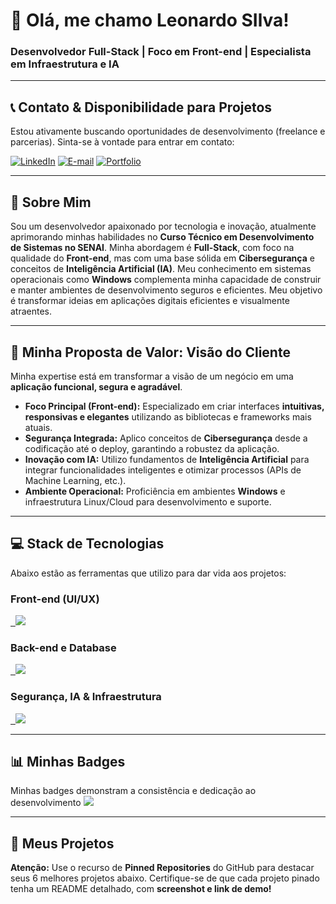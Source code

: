 # 👋 Olá, me chamo Leonardo SIlva!

### Desenvolvedor Full-Stack | Foco em Front-end | Especialista em Infraestrutura e IA

---

## 📞 Contato & Disponibilidade para Projetos

Estou ativamente buscando oportunidades de desenvolvimento (freelance e parcerias). Sinta-se à vontade para entrar em contato:

[![LinkedIn](https://img.shields.io/badge/LinkedIn-0077B5?style=for-the-badge&logo=linkedin&logoColor=white)](https://www.linkedin.com/in/leonardosilv4/)
[![E-mail](https://img.shields.io/badge/E--mail-D14836?style=for-the-badge&logo=gmail&logoColor=white)](mailto:contatoleosilva.dev@.com)
[![Portfolio](https://img.shields.io/badge/Portfólio-100000?style=for-the-badge&logo=firefox&logoColor=white)](https://seu-portfolio.com)

---

## 👤 Sobre Mim

Sou um desenvolvedor apaixonado por tecnologia e inovação, atualmente aprimorando minhas habilidades no **Curso Técnico em Desenvolvimento de Sistemas no SENAI**. Minha abordagem é **Full-Stack**, com foco na qualidade do **Front-end**, mas com uma base sólida em **Cibersegurança** e conceitos de **Inteligência Artificial (IA)**. Meu conhecimento em sistemas operacionais como **Windows** complementa minha capacidade de construir e manter ambientes de desenvolvimento seguros e eficientes. Meu objetivo é transformar ideias em aplicações digitais eficientes e visualmente atraentes.

---

## 🚀 Minha Proposta de Valor: Visão do Cliente

Minha expertise está em transformar a visão de um negócio em uma **aplicação funcional, segura e agradável**.

- **Foco Principal (Front-end):** Especializado em criar interfaces **intuitivas, responsivas e elegantes** utilizando as bibliotecas e frameworks mais atuais.
- **Segurança Integrada:** Aplico conceitos de **Cibersegurança** desde a codificação até o deploy, garantindo a robustez da aplicação.
- **Inovação com IA:** Utilizo fundamentos de **Inteligência Artificial** para integrar funcionalidades inteligentes e otimizar processos (APIs de Machine Learning, etc.).
- **Ambiente Operacional:** Proficiência em ambientes **Windows** e infraestrutura Linux/Cloud para desenvolvimento e suporte.

---

## 💻 Stack de Tecnologias

Abaixo estão as ferramentas que utilizo para dar vida aos projetos:

### Front-end (UI/UX)
<a href="https://skillicons.dev">
  <img src="https://skillicons.dev/icons?i=html,css,js,react,figma" />
</a>

### Back-end e Database
<a href="https://skillicons.dev">
  <img src="https://skillicons.dev/icons?i=python,java" />
</a>

### Segurança, IA & Infraestrutura
<a href="https://skillicons.dev">
  <img src="https://skillicons.dev/icons?i=github,vscode,ai,gcp,aws,windows,credly" />
</a>

---

## 📊 Minhas Badges

Minhas badges demonstram a consistência e dedicação ao desenvolvimento
<a href="https://www.credly.com/users/leosilva">
  <img src="https://skillicons.dev">
</a>

---

## 📌 Meus Projetos

**Atenção:** Use o recurso de **Pinned Repositories** do GitHub para destacar seus 6 melhores projetos abaixo. Certifique-se de que cada projeto pinado tenha um README detalhado, com **screenshot e link de demo!**

